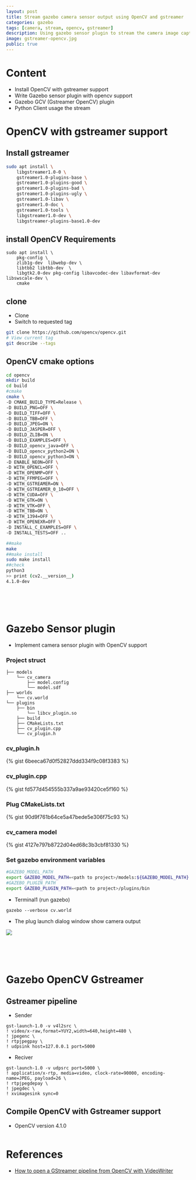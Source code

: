 ```yaml
---
layout: post
title: Stream gazebo camera sensor output using OpenCV and gstreamer
categories: gazebo
tags: [camera, stream, opencv, gstreamer]
description: Using gazebo sensor plugin to stream the camera image capture to external application using OpenCV and gstreamer
image: gstreamer-opencv.jpg
public: true
---
```


# Content
- Install OpenCV with gstreamer support
- Write Gazebo sensor plugin with opencv support
- Gazebo GCV (Gstreamer OpenCV) plugin 
- Python Client usage the stream

# OpenCV with gstreamer support
## Install gstreamer
```bash
sudo apt install \
    libgstreamer1.0-0 \
    gstreamer1.0-plugins-base \
    gstreamer1.0-plugins-good \
    gstreamer1.0-plugins-bad \
    gstreamer1.0-plugins-ugly \
    gstreamer1.0-libav \
    gstreamer1.0-doc \
    gstreamer1.0-tools \
    libgstreamer1.0-dev \
    libgstreamer-plugins-base1.0-dev
```

## install OpenCV Requirements
```
sudo apt install \
    pkg-config \
    zlib1g-dev  libwebp-dev \
    libtbb2 libtbb-dev  \
    libgtk2.0-dev pkg-config libavcodec-dev libavformat-dev libswscale-dev \
    cmake
```

## clone 
- Clone
- Switch to requested tag

```bash
git clone https://github.com/opencv/opencv.git
# View current tag
git describe --tags
```

## OpenCV cmake options
```bash
cd opencv
mkdir build
cd build
#cmake
cmake \
-D CMAKE_BUILD_TYPE=Release \
-D BUILD_PNG=OFF \
-D BUILD_TIFF=OFF \
-D BUILD_TBB=OFF \
-D BUILD_JPEG=ON \
-D BUILD_JASPER=OFF \
-D BUILD_ZLIB=ON \
-D BUILD_EXAMPLES=OFF \
-D BUILD_opencv_java=OFF \
-D BUILD_opencv_python2=ON \
-D BUILD_opencv_python3=ON \
-D ENABLE_NEON=OFF \
-D WITH_OPENCL=OFF \
-D WITH_OPENMP=OFF \
-D WITH_FFMPEG=OFF \
-D WITH_GSTREAMER=ON \
-D WITH_GSTREAMER_0_10=OFF \
-D WITH_CUDA=OFF \
-D WITH_GTK=ON \
-D WITH_VTK=OFF \
-D WITH_TBB=ON \
-D WITH_1394=OFF \
-D WITH_OPENEXR=OFF \
-D INSTALL_C_EXAMPLES=OFF \
-D INSTALL_TESTS=OFF ..

##make
make
##make install
sudo make install
##check
python3
>> print (cv2.__version__)
4.1.0-dev
``` 
&nbsp;  
&nbsp;  
&nbsp;  
# Gazebo Sensor plugin
- Implement camera sensor plugin with OpenCV support

### Project struct
```
├── models
    └── cv_camera
        ├── model.config
        └── model.sdf
├── worlds
    └── cv.world
└── plugins
    ├── bin
        └── libcv_plugin.so
    ├── build
    ├── CMakeLists.txt
    ├── cv_plugin.cpp
    └── cv_plugin.h
```

### cv_plugin.h
{% gist 6beeca67d0f52827ddd334f9c08f3383 %}

### cv_plugin.cpp
{% gist fd577d454555b337a9ae93420ce5f160 %}

### Plug CMakeLists.txt
{% gist 90d9f761b64ce5a47bede5e306f75c93 %}

### cv_camera model
{% gist 4127e797b8722d04ed68c3b3cbf81330 %}

### Set gazebo environment variables
```bash
#GAZEBO_MODEL_PATH
export GAZEBO_MODEL_PATH=<path to project>/models:${GAZEBO_MODEL_PATH}
#GAZEBO_PLUGIN_PATH
export GAZEBO_PLUGIN_PATH=<path to project>/plugins/bin
```

- Terminal1 (run gazebo)
```
gazebo --verbose cv.world
```
- The plug launch dialog window show camera output
  
![](/images/2019-05-31-14-00-49.png)


&nbsp;  
&nbsp;  
&nbsp;  
# Gazebo OpenCV Gstreamer
## Gstreamer pipeline
- Sender
```
gst-launch-1.0 -v v4l2src \
! video/x-raw,format=YUY2,width=640,height=480 \
! jpegenc \
! rtpjpegpay \
! udpsink host=127.0.0.1 port=5000
```

- Reciver
```
gst-launch-1.0 -v udpsrc port=5000 \
! application/x-rtp, media=video, clock-rate=90000, encoding-name=JPEG, payload=26 \
! rtpjpegdepay \
! jpegdec \
! xvimagesink sync=0
```
## Compile OpenCV with Gstreamer support
- OpenCV version 4.1.0
```
```

# References
- [How to open a GStreamer pipeline from OpenCV with VideoWriter](https://stackoverflow.com/questions/46219454/how-to-open-a-gstreamer-pipeline-from-opencv-with-videowriter)